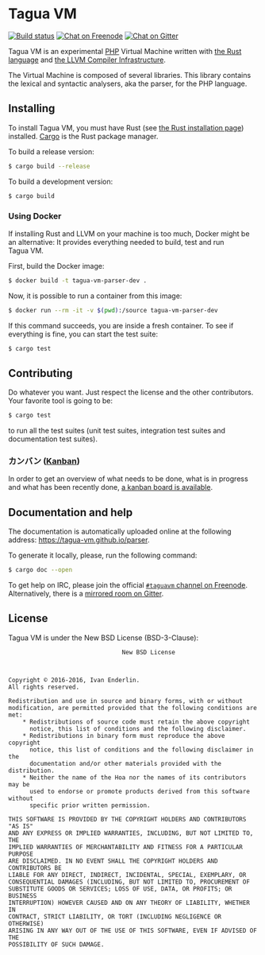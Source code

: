 # Tagua VM

[![Build status](https://api.travis-ci.org/tagua-vm/parser.svg?branch=master)](https://travis-ci.org/tagua-vm/parser)
[![Chat on Freenode](https://img.shields.io/badge/chat-on_%23taguavm-ff0066.svg)](https://webchat.freenode.net/?channels=#taguavm)
[![Chat on Gitter](https://img.shields.io/badge/chat-on_gitter-ff0066.svg)](https://gitter.im/tagua-vm/tagua-vm)

Tagua VM is an experimental [PHP](http://php.net/) Virtual Machine written with
[the Rust language](https://www.rust-lang.org/) and [the LLVM Compiler
Infrastructure](http://llvm.org/).

The Virtual Machine is composed of several libraries. This library contains the
lexical and syntactic analysers, aka the parser, for the PHP language.

## Installing

To install Tagua VM, you must have Rust (see [the Rust installation
page](https://www.rust-lang.org/downloads.html)) installed.
[Cargo](http://doc.crates.io/guide.html) is the Rust package manager.

To build a release version:

```sh
$ cargo build --release
```

To build a development version:

```sh
$ cargo build
```

### Using Docker

If installing Rust and LLVM on your machine is too much, Docker might be an
alternative: It provides everything needed to build, test and run Tagua VM.

First, build the Docker image:

```sh
$ docker build -t tagua-vm-parser-dev .
```

Now, it is possible to run a container from this image:

```sh
$ docker run --rm -it -v $(pwd):/source tagua-vm-parser-dev
```

If this command succeeds, you are inside a fresh container. To see if
everything is fine, you can start the test suite:

```sh
$ cargo test
```

## Contributing

Do whatever you want. Just respect the license and the other contributors. Your
favorite tool is going to be:

```sh
$ cargo test
```

to run all the test suites (unit test suites, integration test suites and
documentation test suites).

### カンバン ([Kanban](https://en.wikipedia.org/wiki/Kanban))

In order to get an overview of what needs to be done, what is in progress and
what has been recently done, [a kanban board is
available](https://waffle.io/tagua-vm/parser).

## Documentation and help

The documentation is automatically uploaded online at the following address:
https://tagua-vm.github.io/parser.

To generate it locally, please, run the following command:

```sh
$ cargo doc --open
```

To get help on IRC, please join the official [`#taguavm` channel on
Freenode](https://webchat.freenode.net/?channels=#taguavm). Alternatively, there
is a [mirrored room on Gitter](https://gitter.im/tagua-vm/tagua-vm).

## License

Tagua VM is under the New BSD License (BSD-3-Clause):

```
                                New BSD License



Copyright © 2016-2016, Ivan Enderlin.
All rights reserved.

Redistribution and use in source and binary forms, with or without
modification, are permitted provided that the following conditions are met:
    * Redistributions of source code must retain the above copyright
      notice, this list of conditions and the following disclaimer.
    * Redistributions in binary form must reproduce the above copyright
      notice, this list of conditions and the following disclaimer in the
      documentation and/or other materials provided with the distribution.
    * Neither the name of the Hoa nor the names of its contributors may be
      used to endorse or promote products derived from this software without
      specific prior written permission.

THIS SOFTWARE IS PROVIDED BY THE COPYRIGHT HOLDERS AND CONTRIBUTORS "AS IS"
AND ANY EXPRESS OR IMPLIED WARRANTIES, INCLUDING, BUT NOT LIMITED TO, THE
IMPLIED WARRANTIES OF MERCHANTABILITY AND FITNESS FOR A PARTICULAR PURPOSE
ARE DISCLAIMED. IN NO EVENT SHALL THE COPYRIGHT HOLDERS AND CONTRIBUTORS BE
LIABLE FOR ANY DIRECT, INDIRECT, INCIDENTAL, SPECIAL, EXEMPLARY, OR
CONSEQUENTIAL DAMAGES (INCLUDING, BUT NOT LIMITED TO, PROCUREMENT OF
SUBSTITUTE GOODS OR SERVICES; LOSS OF USE, DATA, OR PROFITS; OR BUSINESS
INTERRUPTION) HOWEVER CAUSED AND ON ANY THEORY OF LIABILITY, WHETHER IN
CONTRACT, STRICT LIABILITY, OR TORT (INCLUDING NEGLIGENCE OR OTHERWISE)
ARISING IN ANY WAY OUT OF THE USE OF THIS SOFTWARE, EVEN IF ADVISED OF THE
POSSIBILITY OF SUCH DAMAGE.
```
